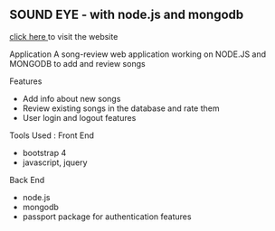 ## SOUND EYE - with node.js and mongodb ##

 
[click here ](https://immense-forest-92751.herokuapp.com/) to visit the website


Application
A song-review web application working on NODE.JS and MONGODB to add and review songs

Features
- Add info about new songs 
- Review existing songs in the database and rate them
- User login and logout features


Tools Used :
Front End 
  - bootstrap 4 
  - javascript, jquery
  
Back End
  - node.js
  - mongodb 
  - passport package for authentication features
